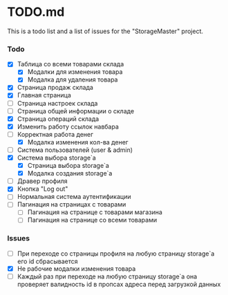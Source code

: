 # TODO.md

This is a todo list and a list of issues for the "StorageMaster" project.

### Todo

-   [x] Таблица со всеми товарами склада
    -   [x] Модалки для изменения товара
    -   [x] Модалка для удаления товара
-   [x] Страница продаж склада
-   [x] Главная страница
-   [ ] Страница настроек склада
-   [ ] Страница общей информации о складе
-   [x] Страница операций склада
-   [x] Изменить работу ссылок навбара
-   [ ] Корректная работа денег
    -   [x] Модалка изменения кол-ва денег
-   [ ] Система пользователей (user & admin)
-   [x] Система выбора storage`а
    -   [x] Страница выбора storage`а
    -   [x] Модалка создания storage`а
-   [ ] Дравер профиля
-   [x] Кнопка "Log out"
-   [ ] Нормальная система аутентификации
-   [ ] Пагинация на страницах с товарами
    -   [ ] Пагинация на странице с товарами магазина
    -   [ ] Пагинация на странице со всеми товарами

### Issues

-   [ ] При переходе со страницы профиля на любую страницу storage`а его id сбрасывается
-   [x] Не рабочие модалки изменения товара
-   [ ] Каждый раз при переходе на любую страницу storage`а она проверяет валидность id в пропсах адреса перед загрузкой данных
